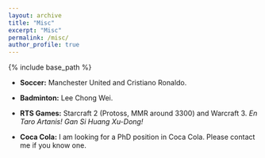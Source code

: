 ```yaml
---
layout: archive
title: "Misc"
excerpt: "Misc"
permalink: /misc/
author_profile: true
---
```

{% include base_path %}

* <b>Soccer:</b>
Manchester United and Cristiano Ronaldo.

* <b>Badminton:</b>
Lee Chong Wei.

* <b>RTS Games:</b>
Starcraft 2 (Protoss, MMR around 3300) and Warcraft 3. <i>En Taro Artanis! Gan Si Huang Xu-Dong!</i>

* <b>Coca Cola:</b>
I am looking for a PhD position in Coca Cola. Please contact me if you know one.

